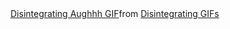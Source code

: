 <div class="tenor-gif-embed" data-postid="24532719" data-share-method="host" data-aspect-ratio="1" data-width="100%"><a href="https://tenor.com/view/disintegrating-aughhh-gif-24532719">Disintegrating Aughhh GIF</a>from <a href="https://tenor.com/search/disintegrating-gifs">Disintegrating GIFs</a></div> <script type="text/javascript" async src="https://tenor.com/embed.js"></script>


